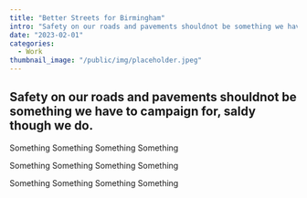 ```yaml
---
title: "Better Streets for Birmingham"
intro: "Safety on our roads and pavements shouldnot be something we have to campaign for, saldy though we do. "
date: "2023-02-01"
categories:
  - Work
thumbnail_image: "/public/img/placeholder.jpeg"
---
```


## Safety on our roads and pavements shouldnot be something we have to campaign for, saldy though we do.

Something
Something
Something
Something

Something
Something
Something
Something

Something
Something
Something
Something